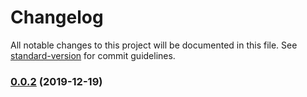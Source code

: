# Changelog

All notable changes to this project will be documented in this file. See [standard-version](https://github.com/conventional-changelog/standard-version) for commit guidelines.

### [0.0.2](https://github.com/SoldierAb/gulp-skin/compare/v1.1.3...v0.0.2) (2019-12-19)
